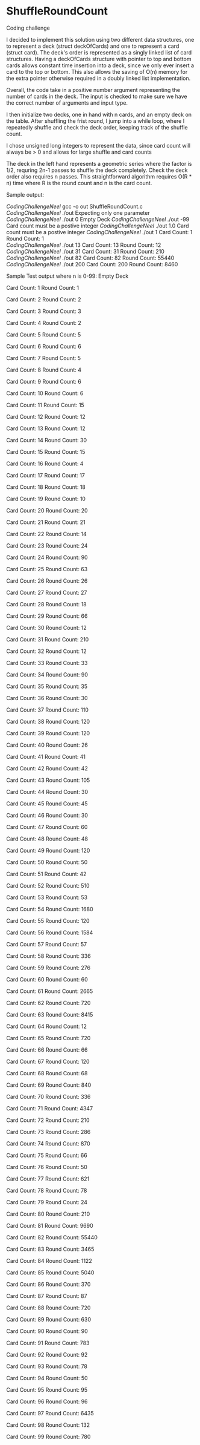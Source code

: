 # ShuffleRoundCount
Coding challenge


I decided to implement this solution using two different data structures, one to represent a deck (struct deckOfCards)
and one to represent a card (struct card). The deck's order is represented as a singly linked list of card structures.
Having a deckOfCards structure with pointer to top and bottom cards allows constant time insertion 
into a deck, since we only ever insert a card to the top or bottom. This also allows the saving
of O(n) memory for the extra pointer otherwise required in a doubly linked list implementation. 

Overall, the code take in a positive number argument representing the number of cards in the deck.
The input is checked to make sure we have the correct number of arguments and input type.

I then initialize two decks, one in hand with n cards, and an empty deck on the table.
After shuffling the frist round, I jump into a while loop, where I repeatedly shuffle and check the deck order,
keeping track of the shuffle count. 

I chose unsigned long integers to represent the data, since card count will always be > 0 and allows for large shuffle and card counts

The deck in the left hand represents a geometric series where the factor is 1/2, requring 2n-1 passes to shuffle 
the deck completely. Check the deck order also requires n passes.
This straightforward algorithm requires O(R * n) time where R is the round count and n is the card count.

Sample output:

$Coding Challenge Neel$ gcc -o out  ShuffleRoundCount.c 
$Coding Challenge Neel$ ./out
Expecting only one parameter
$Coding Challenge Neel$ ./out 0
Empty Deck
$Coding Challenge Neel$ ./out -99
Card count must be a postive integer
$Coding Challenge Neel$ ./out 1.0
Card count must be a postive integer
$Coding Challenge Neel$ ./out 1
Card Count: 1  Round Count: 1  
$Coding Challenge Neel$ ./out 13
Card Count: 13  Round Count: 12  
$Coding Challenge Neel$ ./out 31
Card Count: 31  Round Count: 210  
$Coding Challenge Neel$ ./out 82
Card Count: 82  Round Count: 55440  
$Coding Challenge Neel$ ./out 200
Card Count: 200  Round Count: 8460  


Sample Test output where n is 0-99:
Empty Deck

Card Count: 1  Round Count: 1  

Card Count: 2  Round Count: 2  

Card Count: 3  Round Count: 3  

Card Count: 4  Round Count: 2  

Card Count: 5  Round Count: 5  

Card Count: 6  Round Count: 6  

Card Count: 7  Round Count: 5  

Card Count: 8  Round Count: 4  

Card Count: 9  Round Count: 6  

Card Count: 10  Round Count: 6  

Card Count: 11  Round Count: 15  

Card Count: 12  Round Count: 12  

Card Count: 13  Round Count: 12  

Card Count: 14  Round Count: 30  

Card Count: 15  Round Count: 15  

Card Count: 16  Round Count: 4  

Card Count: 17  Round Count: 17  

Card Count: 18  Round Count: 18  

Card Count: 19  Round Count: 10  

Card Count: 20  Round Count: 20  

Card Count: 21  Round Count: 21  

Card Count: 22  Round Count: 14  

Card Count: 23  Round Count: 24  

Card Count: 24  Round Count: 90  

Card Count: 25  Round Count: 63  

Card Count: 26  Round Count: 26  

Card Count: 27  Round Count: 27  

Card Count: 28  Round Count: 18  

Card Count: 29  Round Count: 66  

Card Count: 30  Round Count: 12  

Card Count: 31  Round Count: 210  

Card Count: 32  Round Count: 12  

Card Count: 33  Round Count: 33  

Card Count: 34  Round Count: 90  

Card Count: 35  Round Count: 35  

Card Count: 36  Round Count: 30  

Card Count: 37  Round Count: 110  

Card Count: 38  Round Count: 120  

Card Count: 39  Round Count: 120  

Card Count: 40  Round Count: 26  

Card Count: 41  Round Count: 41  

Card Count: 42  Round Count: 42  

Card Count: 43  Round Count: 105  

Card Count: 44  Round Count: 30  

Card Count: 45  Round Count: 45  

Card Count: 46  Round Count: 30  

Card Count: 47  Round Count: 60  

Card Count: 48  Round Count: 48  

Card Count: 49  Round Count: 120  

Card Count: 50  Round Count: 50  

Card Count: 51  Round Count: 42  

Card Count: 52  Round Count: 510  

Card Count: 53  Round Count: 53  

Card Count: 54  Round Count: 1680  

Card Count: 55  Round Count: 120  

Card Count: 56  Round Count: 1584  

Card Count: 57  Round Count: 57  

Card Count: 58  Round Count: 336  

Card Count: 59  Round Count: 276  

Card Count: 60  Round Count: 60  

Card Count: 61  Round Count: 2665  

Card Count: 62  Round Count: 720  

Card Count: 63  Round Count: 8415  

Card Count: 64  Round Count: 12  

Card Count: 65  Round Count: 720  

Card Count: 66  Round Count: 66  

Card Count: 67  Round Count: 120  

Card Count: 68  Round Count: 68  

Card Count: 69  Round Count: 840  

Card Count: 70  Round Count: 336  

Card Count: 71  Round Count: 4347  

Card Count: 72  Round Count: 210  

Card Count: 73  Round Count: 286  

Card Count: 74  Round Count: 870  

Card Count: 75  Round Count: 66  

Card Count: 76  Round Count: 50  

Card Count: 77  Round Count: 621  

Card Count: 78  Round Count: 78  

Card Count: 79  Round Count: 24  

Card Count: 80  Round Count: 210  

Card Count: 81  Round Count: 9690  

Card Count: 82  Round Count: 55440  

Card Count: 83  Round Count: 3465  

Card Count: 84  Round Count: 1122  

Card Count: 85  Round Count: 5040  

Card Count: 86  Round Count: 370  

Card Count: 87  Round Count: 87  

Card Count: 88  Round Count: 720  

Card Count: 89  Round Count: 630  

Card Count: 90  Round Count: 90  

Card Count: 91  Round Count: 783  

Card Count: 92  Round Count: 92  

Card Count: 93  Round Count: 78  

Card Count: 94  Round Count: 50  

Card Count: 95  Round Count: 95  

Card Count: 96  Round Count: 96  

Card Count: 97  Round Count: 6435  

Card Count: 98  Round Count: 132  

Card Count: 99  Round Count: 780  

